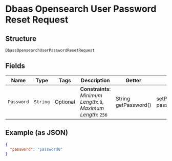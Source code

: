 
# Dbaas Opensearch User Password Reset Request

## Structure

`DbaasOpensearchUserPasswordResetRequest`

## Fields

| Name | Type | Tags | Description | Getter | Setter |
|  --- | --- | --- | --- | --- | --- |
| `Password` | `String` | Optional | **Constraints**: *Minimum Length*: `8`, *Maximum Length*: `256` | String getPassword() | setPassword(String password) |

## Example (as JSON)

```json
{
  "password": "password0"
}
```

